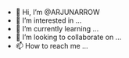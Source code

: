 - 👋 Hi, I’m @ARJUNARROW
- 👀 I’m interested in ...
- 🌱 I’m currently learning ...
- 💞️ I’m looking to collaborate on ...
- 📫 How to reach me ...

<!---
ARJUNARROW/ARJUNARROW is a ✨ special ✨ repository because its `README.md` (this file) appears on your GitHub profile.
You can click the Preview link to take a look at your changes.
--->
